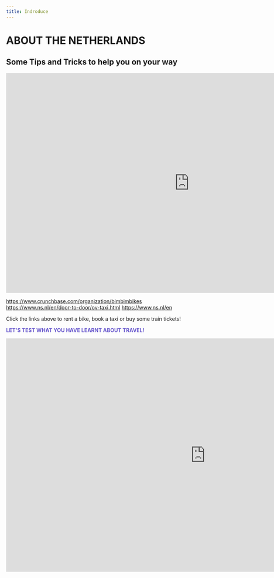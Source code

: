 ```yaml
---
title: Indroduce
---
```


<h1><strong>ABOUT THE NETHERLANDS</strong></h1>
<h2><strong>Some Tips and Tricks to help you on your way</strong></h2>



<iframe src="https://marisaviljoen044.h5p.com/content/1291529245403749357/embed" width="1000" height="600" frameborder="0" allowfullscreen="allowfullscreen" allow="autoplay *; geolocation *; microphone *; camera *; midi *; encrypted-media *"></iframe><script src="https://marisaviljoen044.h5p.com/js/h5p-resizer.js" charset="UTF-8"></script>
 
 
 <a href="url">https://www.crunchbase.com/organization/bimbimbikes</a>
 <a href="url">https://www.ns.nl/en/door-to-door/ov-taxi.html</a>
  <a href="url">https://www.ns.nl/en</a>
  
  <p>Click the links above to rent a bike, book a taxi or buy some train tickets!</p>
 
<p style="color:SlateBlue;"><strong> LET'S TEST WHAT YOU HAVE LEARNT ABOUT TRAVEL!</strong></p>

<iframe src="https://marisaviljoen044.h5p.com/content/1291529154802654607/embed" width="1088" height="637" frameborder="0" allowfullscreen="allowfullscreen" allow="autoplay *; geolocation *; microphone *; camera *; midi *; encrypted-media *"></iframe><script src="https://marisaviljoen044.h5p.com/js/h5p-resizer.js" charset="UTF-8"></script>

